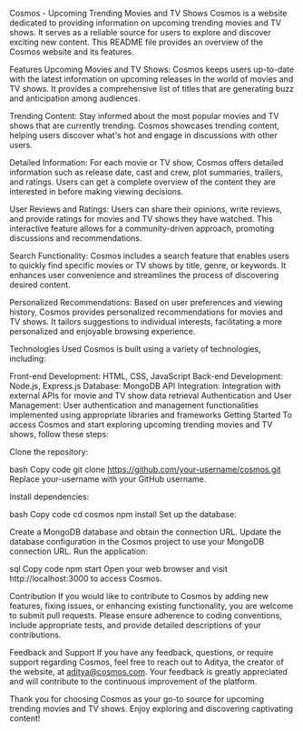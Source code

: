 Cosmos - Upcoming Trending Movies and TV Shows
Cosmos is a website dedicated to providing information on upcoming trending movies and TV shows. It serves as a reliable source for users to explore and discover exciting new content. This README file provides an overview of the Cosmos website and its features.

Features
Upcoming Movies and TV Shows: Cosmos keeps users up-to-date with the latest information on upcoming releases in the world of movies and TV shows. It provides a comprehensive list of titles that are generating buzz and anticipation among audiences.

Trending Content: Stay informed about the most popular movies and TV shows that are currently trending. Cosmos showcases trending content, helping users discover what's hot and engage in discussions with other users.

Detailed Information: For each movie or TV show, Cosmos offers detailed information such as release date, cast and crew, plot summaries, trailers, and ratings. Users can get a complete overview of the content they are interested in before making viewing decisions.

User Reviews and Ratings: Users can share their opinions, write reviews, and provide ratings for movies and TV shows they have watched. This interactive feature allows for a community-driven approach, promoting discussions and recommendations.

Search Functionality: Cosmos includes a search feature that enables users to quickly find specific movies or TV shows by title, genre, or keywords. It enhances user convenience and streamlines the process of discovering desired content.

Personalized Recommendations: Based on user preferences and viewing history, Cosmos provides personalized recommendations for movies and TV shows. It tailors suggestions to individual interests, facilitating a more personalized and enjoyable browsing experience.

Technologies Used
Cosmos is built using a variety of technologies, including:

Front-end Development: HTML, CSS, JavaScript
Back-end Development: Node.js, Express.js
Database: MongoDB
API Integration: Integration with external APIs for movie and TV show data retrieval
Authentication and User Management: User authentication and management functionalities implemented using appropriate libraries and frameworks
Getting Started
To access Cosmos and start exploring upcoming trending movies and TV shows, follow these steps:

Clone the repository:

bash
Copy code
git clone https://github.com/your-username/cosmos.git
Replace your-username with your GitHub username.

Install dependencies:

bash
Copy code
cd cosmos
npm install
Set up the database:

Create a MongoDB database and obtain the connection URL.
Update the database configuration in the Cosmos project to use your MongoDB connection URL.
Run the application:

sql
Copy code
npm start
Open your web browser and visit http://localhost:3000 to access Cosmos.

Contribution
If you would like to contribute to Cosmos by adding new features, fixing issues, or enhancing existing functionality, you are welcome to submit pull requests. Please ensure adherence to coding conventions, include appropriate tests, and provide detailed descriptions of your contributions.

Feedback and Support
If you have any feedback, questions, or require support regarding Cosmos, feel free to reach out to Aditya, the creator of the website, at aditya@cosmos.com. Your feedback is greatly appreciated and will contribute to the continuous improvement of the platform.

Thank you for choosing Cosmos as your go-to source for upcoming trending movies and TV shows. Enjoy exploring and discovering captivating content!
